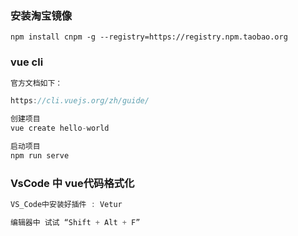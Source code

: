 ### 安装淘宝镜像

```
npm install cnpm -g --registry=https://registry.npm.taobao.org
```

### vue cli

```js
官方文档如下：

https://cli.vuejs.org/zh/guide/

创建项目
vue create hello-world

启动项目
npm run serve

```

### VsCode 中 vue代码格式化 

```javascript
VS_Code中安装好插件 : Vetur

编辑器中 试试 “Shift + Alt + F”
```




